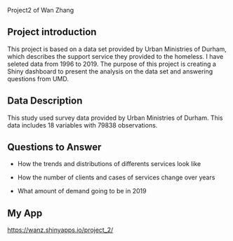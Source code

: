 Project2 of Wan Zhang

## Project introduction

This project is based on a data set provided by Urban Ministries of Durham, which describes the support service they provided to the homeless. I have seleted data from 1996 to 2019. The purpose of this project is creating a Shiny dashboard to present the analysis on the data set and answering questions from UMD.

## Data Description

This study used survey data provided by Urban Ministries of Durham. This data includes 18 variables with 79838 observations.

## Questions to Answer

* How the trends and distributions of differents services look like

* How the number of clients and cases of services change over years

* What amount of demand going to be in 2019

## My App
https://wanz.shinyapps.io/project_2/